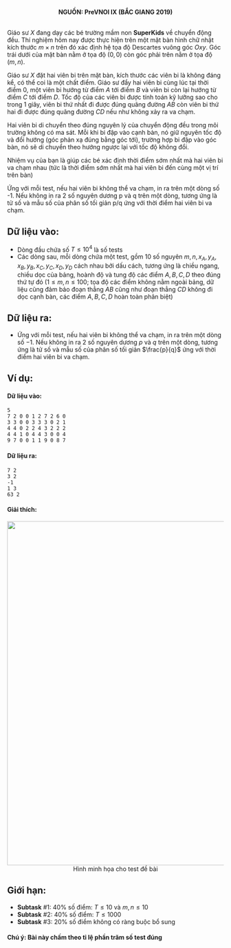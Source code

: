 **<center>NGUỒN: PreVNOI Ⅸ (BẮC GIANG 2019)</center>**
<br>

Giáo sư $X$ đang dạy các bé trường mầm non **SuperKids** về chuyển động đều. Thí nghiệm hôm nay được thực hiện trên một mặt bàn hình chữ nhật kích thước $m×n$ trên đó xác định hệ tọa độ Descartes vuông góc $Οxy$. Góc trái dưới của mặt bàn nằm ở tọa độ $(0,0)$ còn góc phải trên nằm ở tọa độ $(m,n)$.

Giáo sư $X$ đặt hai viên bi trên mặt bàn, kích thước các viên bi là không đáng kể, có thể coi là một chất điểm. Giáo sư đẩy hai viên bi cùng lúc tại thời điểm $0$, một viên bi hướng từ điểm $A$ tới điểm $B$ và viên bi còn lại hướng từ điểm $C$ tới điểm $D$. Tốc độ của các viên bi được tính toán kỹ lưỡng sao cho trong $1$ giây, viên bi thứ nhất đi được đúng quãng đường $AB$ còn viên bi thứ hai đi được đúng quãng đường $CD$ nếu như không xảy ra va chạm.

Hai viên bi di chuyển theo đúng nguyên lý của chuyển động đều trong môi trường không có ma sát. Mỗi khi bi đập vào cạnh bàn, nó giữ nguyên tốc độ và đổi hướng (góc phản xạ đúng bằng góc tới), trường hợp bi đập vào góc bàn, nó sẽ di chuyển theo hướng ngược lại với tốc độ không đổi.

Nhiệm vụ của bạn là giúp các bé xác định thời điểm sớm nhất mà hai viên bi va chạm nhau (tức là thời điểm sớm nhất mà hai viên bi đến cùng một vị trí trên bàn)

Ứng với mỗi test, nếu hai viên bi không thể va chạm, in ra trên một dòng số -1. Nếu không in ra 2 số nguyên dương p và q trên một dòng, tương ứng là tử số và mẫu số của phân số tối giản p/q ứng với thời điểm hai viên bi va chạm.

## Dữ liệu vào:
- Dòng đầu chứa số $T≤10^4$ là số tests
- Các dòng sau, mỗi dòng chứa một test, gồm $10$ số nguyên $m,n,x_A,y_A,x_B,y_B,x_C,y_C,x_D,y_D$ cách nhau bởi dấu cách, tương ứng là chiều ngang, chiều dọc của bảng, hoành độ và tung độ các điểm $A, B, C, D$ theo đúng thứ tự đó ($1≤m,n≤100$; tọa độ các điểm không nằm ngoài bảng, dữ liệu cũng đảm bảo đoạn thẳng $AB$ cũng như đoạn thẳng $CD$ không đi dọc cạnh bàn, các điểm $A, B, C, D$ hoàn toàn phân biệt)

## Dữ liệu ra:
- Ứng với mỗi test, nếu hai viên bi không thể va chạm, in ra trên một dòng số $-1$. Nếu không in ra $2$ số nguyên dương $p$ và $q$ trên một dòng, tương ứng là tử số và mẫu số của phân số tối giản $\frac{p}{q}$ ứng với thời điểm hai viên bi va chạm.

## Ví dụ:
#### Dữ liệu vào:
```
5
7 2 0 0 1 2 7 2 6 0
3 3 0 0 3 3 3 0 2 1
4 4 0 2 2 4 3 2 2 2
4 4 1 0 4 4 3 0 0 4
9 7 0 0 1 1 9 0 8 7
```

#### Dữ liệu ra:
```
7 2
3 2
-1
1 3
63 2
```

#### Giải thích:

<center><img src="/images/problems/1078/motion.svg" width=800px></center>
<center>Hình minh họa cho test đề bài</center>

## Giới hạn:
- **Subtask** $\#1$: $40\%$ số điểm: $T≤10$ và $m,n≤10$
- **Subtask** $\#2$: $40\%$ số điểm: $T≤1000$
- **Subtask** $\#3$: $20\%$ số điểm không có ràng buộc bổ sung
#### Chú ý: Bài này chấm theo tỉ lệ phần trăm số test đúng